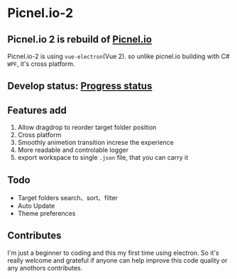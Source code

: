 # Picnel.io-2
## Picnel.io 2 is rebuild of [Picnel.io](https://github.com/Proladon/Picnel.io)
Picnel.io-2 is using `vue-electron`(Vue 2). so unlike picnel.io building with C# `WPF`, it's cross platform.

## Develop status: [Progress status](https://github.com/Proladon/Picnel.io-2/projects/1)

## Features add
1. Allow dragdrop to reorder target folder position
2. Cross platform
2. Smoothly animetion transition increse the experience
4. More readable and controlable logger
5. export workspace to single `.json` file, that you can carry it

## Todo
- Target folders search、sort、filter
- Auto Update
- Theme preferences

## Contributes
I'm just a beginner to coding and this my first time using electron. So it's really welcome and grateful if anyone can help improve this code quality or any anothors contributes.
